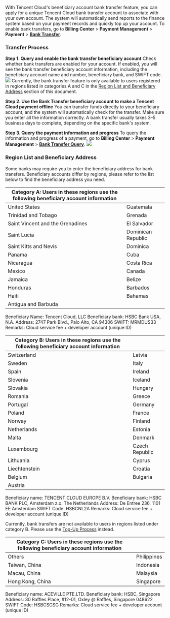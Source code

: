 With Tencent Cloud's beneficiary account bank transfer feature, you can apply for a unique Tencent Cloud bank transfer account to associate with your own account. The system will automatically send reports to the finance system based on your payment records and quickly top up your account. To enable bank transfers, go to **Billing Center** > **Payment Management** > **Payment** > **[Bank Transfer](https://console.tencentcloud.com/expense/recharge)**.

### Transfer Process
**Step 1. Query and enable the bank transfer beneficiary account**
Check whether bank transfers are enabled for your account. If enabled, you will see the bank transfer beneficiary account information, including the beneficiary account name and number, beneficiary bank, and SWIFT code.
![](https://main.qcloudimg.com/raw/e82eae0a3c87101a6170dabfa8869e0a.png)
Currently, the bank transfer feature is only available to users registered in regions listed in categories A and C in the [Region List and Beneficiary Address](#Region-List-and-Beneficiary-Address) section of this document.

**Step 2. Use the Bank Transfer beneficiary account to make a Tencent Cloud payment offline**
You can transfer funds directly to your beneficiary account, and the system will automatically check for the transfer. Make sure you enter all the information correctly.
A bank transfer usually takes 3–5 business days to complete, depending on the specific bank's system.

**Step 3. Query the payment information and progress**
To query the information and progress of a payment, go to **Billing Center** > **Payment Management** > **[Bank Transfer Query](https://console.cloud.tencent.com/expense/payment/transfer)**.
![](https://main.qcloudimg.com/raw/ac511d34324359d3ef2914d6477fbdb4.png)


### Region List and Beneficiary Address
Some banks may require you to enter the beneficiary address for bank transfers. Beneficiary accounts differ by regions, please refer to the list below to find the beneficiary address you need.

| Category A: Users in these regions use the following beneficiary account information |  |
|---------|---------|
| United States | Guatemala |
| Trinidad and Tobago | Grenada |
| Saint Vincent and the Grenadines | El Salvador |
| Saint Lucia | Dominican Republic |
| Saint Kitts and Nevis | Dominica |
| Panama | Cuba |
| Nicaragua | Costa Rica|
| Mexico | Canada |
| Jamaica | Belize|
| Honduras | Barbados|
| Haiti | Bahamas |
| Antigua and Barbuda | |

Beneficiary Name: Tencent Cloud, LLC
Beneficiary bank: HSBC Bank USA, N.A.
Address: 2747 Park Blvd., Palo Alto, CA 94306
SWIFT: MRMDUS33
Remarks: Cloud service fee + developer account (unique ID)


| Category B: Users in these regions use the following beneficiary account information |  | 
|---------|---------|
| Switzerland | Latvia |
| Sweden | Italy |
| Spain | Ireland |
| Slovenia | Iceland |
| Slovakia | Hungary |
| Romania | Greece |
| Portugal | Germany |
| Poland | France |
| Norway | Finland |
| Netherlands | Estonia |
| Malta | Denmark |
| Luxembourg | Czech Republic |
| Lithuania | Cyprus |
| Liechtenstein | Croatia |
| Belgium | Bulgaria |
| Austria |  

Beneficiary name: TENCENT CLOUD EUROPE B.V. 
Beneficiary bank: HSBC BANK PLC, Amsterdam z.o. The Netherlands
Address: De Entree 236, 1101 EE Amsterdam 
SWIFT Code: HSBCNL2A
Remarks: Cloud service fee + developer account (unique ID)

Currently, bank transfers are not available to users in regions listed under category B. Please use the [Top-Up Process](https://intl.cloud.tencent.com/document/product/555/11319?lang=en&pg=) instead.

| Category C: Users in these regions use the following beneficiary account information |  | 
|---------|---------|
| Others | Philippines | 
| Taiwan, China | Indonesia | 
| Macau, China | Malaysia | 
| Hong Kong, China | Singapore | 

Beneficiary name: ACEVILLE PTE.LTD.
Beneficiary bank: HSBC, Singapore
Address: 30 Raffles Place, #12-01, Oxley @ Raffles, Singapore 048622
SWIFT Code: HSBCSGSG
Remarks: Cloud service fee + developer account (unique ID)

